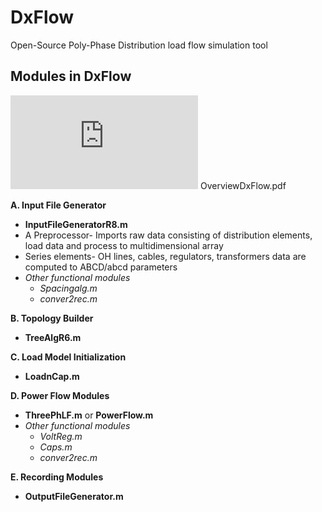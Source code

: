 # DxFlow
Open-Source Poly-Phase Distribution load flow simulation tool

## Modules in DxFlow  ##


![alt text](https://raw.githubusercontent.com/hvempral/DxFlow/OverviewDxFlow.pdf)
OverviewDxFlow.pdf


**A. Input File Generator**
* **InputFileGeneratorR8.m**
* A Preprocessor- Imports raw data consisting of distribution elements, load data and process to multidimensional array
* Series elements- OH lines, cables, regulators, transformers data are computed to ABCD/abcd parameters
* *Other functional modules*
    * *Spacingalg.m* 
    * *conver2rec.m*

    


**B. Topology Builder**
* **TreeAlgR6.m**

**C. Load Model Initialization**
* **LoadnCap.m**

**D. Power Flow Modules**
* **ThreePhLF.m** or **PowerFlow.m**
* *Other functional modules*
  * *VoltReg.m*
  * *Caps.m*
  * *conver2rec.m*
  

**E. Recording Modules**
* **OutputFileGenerator.m**

